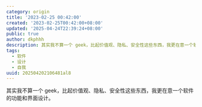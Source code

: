 ```yaml
---
category: origin
title: '2023-02-25 00:42:00'
created: '2023-02-25T00:42:00+08:00'
updated: '2025-04-24T22:39:24+08:00'
public: true
author: dkphhh
description: 其实我不算一个 geek，比起价值观、隐私、安全性这些东西，我更在意一个软件的功能和界面设计……
tags:
  - 软件
  - 设计
  - 自我
uuid: 202504202106481al8
---
```


其实我不算一个 geek，比起价值观、隐私、安全性这些东西，我更在意一个软件的功能和界面设计。
